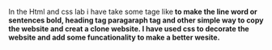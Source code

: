 In the Html and css lab i have take some tage like<b> to make the line word or sentences bold, heading tag paragaraph tag
and other simple way to copy the website and creat a clone website. I have used css to decorate the website
and add some funcationality to make a better wesite. 
